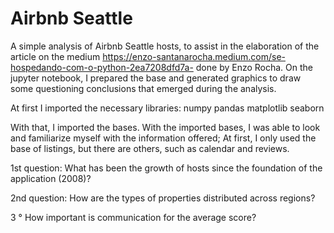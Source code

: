 # Airbnb Seattle 
A simple analysis of Airbnb Seattle hosts, to assist in the elaboration of the article on the medium https://enzo-santanarocha.medium.com/se-hospedando-com-o-python-2ea7208dfd7a- done by Enzo Rocha. On the jupyter notebook, I prepared the base and generated graphics to draw some questioning conclusions that emerged during the analysis.

At first I imported the necessary libraries:
numpy
pandas
matplotlib
seaborn

With that, I imported the bases. With the imported bases, I was able to look and familiarize myself with the information offered;
At first, I only used the base of listings, but there are others, such as calendar and reviews.

1st question: What has been the growth of hosts since the foundation of the application (2008)?

2nd question: How are the types of properties distributed across regions?

3 ° How important is communication for the average score?
